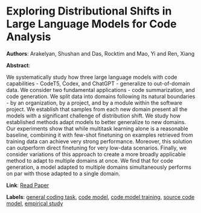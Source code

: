 # Exploring Distributional Shifts in Large Language Models for Code Analysis

**Authors**: Arakelyan, Shushan and Das, Rocktim and Mao, Yi and Ren, Xiang

**Abstract**:

We systematically study how three large language models with code capabilities - CodeT5, Codex, and ChatGPT - generalize to out-of-domain data. We consider two fundamental applications - code summarization, and code generation. We split data into domains following its natural boundaries - by an organization, by a project, and by a module within the software project. We establish that samples from each new domain present all the models with a significant challenge of distribution shift. We study how established methods adapt models to better generalize to new domains. Our experiments show that while multitask learning alone is a reasonable baseline, combining it with few-shot finetuning on examples retrieved from training data can achieve very strong performance. Moreover, this solution can outperform direct finetuning for very low-data scenarios. Finally, we consider variations of this approach to create a more broadly applicable method to adapt to multiple domains at once. We find that for code generation, a model adapted to multiple domains simultaneously performs on par with those adapted to a single domain.

**Link**: [Read Paper](https://doi.org/10.18653/v1/2023.emnlp-main.1013)

**Labels**: [general coding task](../../labels/general_coding_task.md), [code model](../../labels/code_model.md), [code model training](../../labels/code_model_training.md), [source code model](../../labels/source_code_model.md), [empirical study](../../labels/empirical_study.md)
